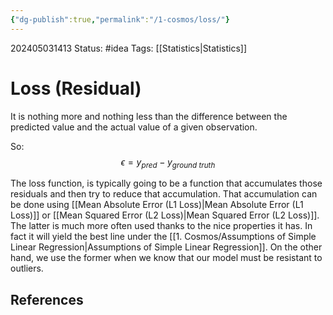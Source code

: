 ```yaml
---
{"dg-publish":true,"permalink":"/1-cosmos/loss/"}
---
```



202405031413
Status: #idea
Tags: [[Statistics\|Statistics]]
# Loss (Residual)

It is nothing more and nothing less than the difference between the predicted value and the actual value of a given observation.

So:
$$
\epsilon = y_{pred}-y_{ground ~truth}
$$

The loss function, is typically going to be a function that accumulates those residuals and then try to reduce that accumulation. That accumulation can be done using [[Mean Absolute Error (L1 Loss)\|Mean Absolute Error (L1 Loss)]] or [[Mean Squared Error (L2 Loss)\|Mean Squared Error (L2 Loss)]]. The latter is much more often used thanks to the nice properties it has. In fact it will yield the best line under the [[1. Cosmos/Assumptions of Simple Linear Regression\|Assumptions of Simple Linear Regression]]. On the other hand, we use the former when we know that our model must be resistant to outliers.

## References
